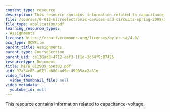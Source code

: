 ```yaml
---
content_type: resource
description: This resource contains information related to capacitance-voltage.
file: /courses/6-012-microelectronic-devices-and-circuits-spring-2009/37a34c85a071b880ad9c45995ac2a81e_MIT6_012S09_pset03.pdf
file_type: application/pdf
learning_resource_types:
- Assignments
license: https://creativecommons.org/licenses/by-nc-sa/4.0/
ocw_type: OCWFile
parent_title: Assignments
parent_type: CourseSection
parent_uid: ce136ad3-4712-eef3-1f1e-3d64f9c87425
resourcetype: Document
title: MIT6_012S09_pset03.pdf
uid: 37a34c85-a071-b880-ad9c-45995ac2a81e
video_files:
  video_thumbnail_file: null
video_metadata:
  youtube_id: null
---
```

This resource contains information related to capacitance-voltage.
